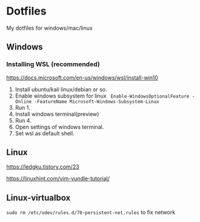 # Dotfiles
My dotfiles for windows/mac/linux

## Windows
### Installing WSL (recommended)
https://docs.microsoft.com/en-us/windows/wsl/install-win10
1. Install ubuntu/kali linux/debian or so.
1. Enable windows subsystem for linux
``` Enable-WindowsOptionalFeature -Online -FeatureName Microsoft-Windows-Subsystem-Linux```
1. Run 1.
1. Install windows terminal(preview)
1. Run 4.
1. Open settings of windows terminal.
1. Set wsl as default shell.

## Linux
https://ledgku.tistory.com/23

https://linuxhint.com/vim-vundle-tutorial/

## Linux-virtualbox
```sudo rm /etc/udev/rules.d/70-persistent-net.rules``` to fix network
